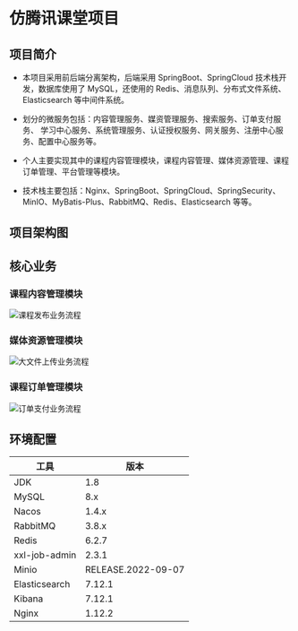 # 仿腾讯课堂项目

## 项目简介

- 本项目采用前后端分离架构，后端采用 SpringBoot、SpringCloud 技术栈开发，数据库使用了 MySQL，还使用的 Redis、消息队列、分布式文件系统、Elasticsearch 等中间件系统。

- 划分的微服务包括：内容管理服务、媒资管理服务、搜索服务、订单支付服务、 学习中心服务、系统管理服务、认证授权服务、网关服务、注册中心服务、配置中心服务等。

- 个人主要实现其中的课程内容管理模块，课程内容管理、媒体资源管理、课程订单管理、平台管理等模块。

- 技术栈主要包括：Nginx、SpringBoot、SpringCloud、SpringSecurity、MinIO、MyBatis-Plus、RabbitMQ、Redis、Elasticsearch 等等。



## 项目架构图



## 核心业务

### 课程内容管理模块
![课程发布业务流程](https://liujue.oss-cn-hangzhou.aliyuncs.com/img/202408221532685.png)


### 媒体资源管理模块
![大文件上传业务流程](https://liujue.oss-cn-hangzhou.aliyuncs.com/img/202408221532370.png)



### 课程订单管理模块
![订单支付业务流程](https://liujue.oss-cn-hangzhou.aliyuncs.com/img/202408221532408.png)


## 环境配置

| 工具          | 版本               |
| ------------- | ------------------ |
| JDK           | 1.8                |
| MySQL         | 8.x                |
| Nacos         | 1.4.x              |
| RabbitMQ      | 3.8.x              |
| Redis         | 6.2.7              |
| xxl-job-admin | 2.3.1              |
| Minio         | RELEASE.2022-09-07 |
| Elasticsearch | 7.12.1             |
| Kibana        | 7.12.1             |
| Nginx         | 1.12.2             |
